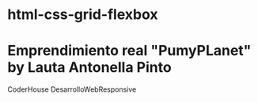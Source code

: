 # html-css-grid-flexbox
# Emprendimiento real "PumyPLanet" by Lauta Antonella Pinto


CoderHouse DesarrolloWebResponsive


